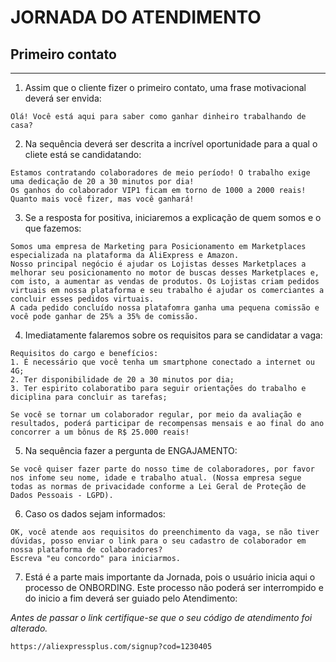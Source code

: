 # JORNADA DO ATENDIMENTO


## Primeiro contato
---

1. Assim que o cliente fizer o primeiro contato, uma frase motivacional deverá ser envida:

```
Olá! Você está aqui para saber como ganhar dinheiro trabalhando de casa?
```

2. Na sequência deverá ser descrita a incrível oportunidade para a qual o cliete está se candidatando:
```
Estamos contratando colaboradores de meio período! O trabalho exige uma dedicação de 20 a 30 minutos por dia!
Os ganhos do colaborador VIP1 ficam em torno de 1000 a 2000 reais! Quanto mais você fizer, mas você ganhará!
``` 

3. Se a resposta for positiva, iniciaremos a explicação de quem somos e o que fazemos:

```
Somos uma empresa de Marketing para Posicionamento em Marketplaces especializada na plataforma da AliExpress e Amazon. 
Nosso principal negócio é ajudar os Lojistas desses Marketplaces a melhorar seu posicionamento no motor de buscas desses Marketplaces e, com isto, a aumentar as vendas de produtos. Os Lojistas criam pedidos virtuais em nossa plataforma e seu trabalho é ajudar os comerciantes a concluir esses pedidos virtuais.
A cada pedido concluído nossa platafomra ganha uma pequena comissão e você pode ganhar de 25% a 35% de comissão.
```

4. Imediatamente falaremos sobre os requisitos para se candidatar a vaga:

```
Requisitos do cargo e benefícios:
1. É necessário que você tenha um smartphone conectado a internet ou 4G;
2. Ter disponibilidade de 20 a 30 minutos por dia;
3. Ter espirito colaboratibo para seguir orientações do trabalho e diciplina para concluir as tarefas;

Se você se tornar um colaborador regular, por meio da avaliação e resultados, poderá participar de recompensas mensais e ao final do ano concorrer a um bônus de R$ 25.000 reais!
```

5. Na sequência fazer a pergunta de ENGAJAMENTO:
```
Se você quiser fazer parte do nosso time de colaboradores, por favor nos infome seu nome, idade e trabalho atual. (Nossa empresa segue todas as normas de privacidade conforme a Lei Geral de Proteção de Dados Pessoais - LGPD).
```

6. Caso os dados sejam informados:
```
OK, você atende aos requisitos do preenchimento da vaga, se não tiver dúvidas, posso enviar o link para o seu cadastro de colaborador em nossa plataforma de colaboradores? 
Escreva "eu concordo" para iniciarmos.
```

7. Está é a parte mais importante da Jornada, pois o usuário inicia aqui o processo de ONBORDING. Este processo não poderá ser interrompido e do inicio a fim deverá ser guiado pelo Atendimento:

*Antes de passar o link certifique-se que o seu código de atendimento foi alterado.*

```
https://aliexpressplus.com/signup?cod=1230405
```

